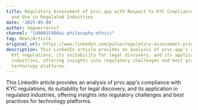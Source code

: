```yaml
---
title: Regulatory Assessment of prvc.app with Respect to KYC Compliance, Legal Discovery,
  and Use in Regulated Industries
date: '2025-05-04'
author: daguerreros7
channel: "\U0001F4DAai-philosophy-ethics"
tag: News/Article
original_url: https://www.linkedin.com/pulse/regulatory-assessment-prvcapp-respect-xh56e?utm_source=share&utm_medium=member_android&utm_campaign=share_via
description: This LinkedIn article provides an analysis of prvc.app's compliance with
  KYC regulations, its suitability for legal discovery, and its application in regulated
  industries, offering insights into regulatory challenges and best practices for
  technology platforms.
---
```


This LinkedIn article provides an analysis of prvc.app's compliance with KYC regulations, its suitability for legal discovery, and its application in regulated industries, offering insights into regulatory challenges and best practices for technology platforms.
